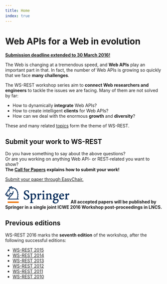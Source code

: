 ```yaml
---
title: Home
index: true
---
```


# Web APIs for a Web in evolution

**[Submission deadline extended to 30 March 2016!](/call-for-papers/)**

The Web is changing at a tremendous speed, and **Web APIs** play an important part in that.
In fact, the number of Web APIs is growing so quickly that we face **many challenges**.

The WS-REST workshop series aim to **connect Web researchers and engineers**
to tackle the issues we are facing. Many of them are not solved by far:

- How to dynamically **integrate** Web APIs?
- How to create intelligent **clients** for Web APIs?
- How can we deal with the enormous **growth** and **diversity**?

These and many related [topics](/topics/) form the theme of WS-REST.

## Submit your work to WS-REST
Do you have something to say about the above questions?
<br>
Or are you working on anything Web API- or REST-related you want to show?
<br>
**The [Call for Papers](/call-for-papers/) explains how to submit your work!**

[Submit your paper through EasyChair.](https://easychair.org/conferences/?conf=wsrest2016)

![Springer](images/springer.png)
**All accepted papers will be published by Springer in a single joint ICWE 2016 Workshop post-proceedings in LNCS.**

## Previous editions
WS-REST 2016 marks the **seventh edition** of the workshop, after the following successful editions:


- [WS-REST 2015](http://ws-rest.org/2015/)
- [WS-REST 2014](http://ws-rest.org/2014/)
- [WS-REST 2013](http://ws-rest.org/2013/)
- [WS-REST 2012](http://ws-rest.org/2012/)
- [WS-REST 2011](http://ws-rest.org/2011/)
- [WS-REST 2010](http://ws-rest.org/2010/)


